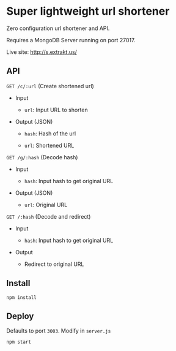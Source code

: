 Super lightweight url shortener
================================

Zero configuration url shortener and API.

Requires a MongoDB Server running on port 27017.

Live site: http://s.extrakt.us/

API
---
`GET /c/:url` (Create shortened url)

* Input

  * `url`: Input URL to shorten
  
* Output (JSON)

  * `hash`: Hash of the url

  * `url`: Shortened URL


`GET /g/:hash` (Decode hash)

* Input

  * `hash`: Input hash to get original URL
  
* Output (JSON)

  * `url`: Original URL


`GET /:hash` (Decode and redirect)

* Input

  * `hash`: Input hash to get original URL
  
* Output

  * Redirect to original URL


Install
-------
`npm install`

Deploy
------
Defaults to port `3003`. Modify in `server.js`

`npm start`
